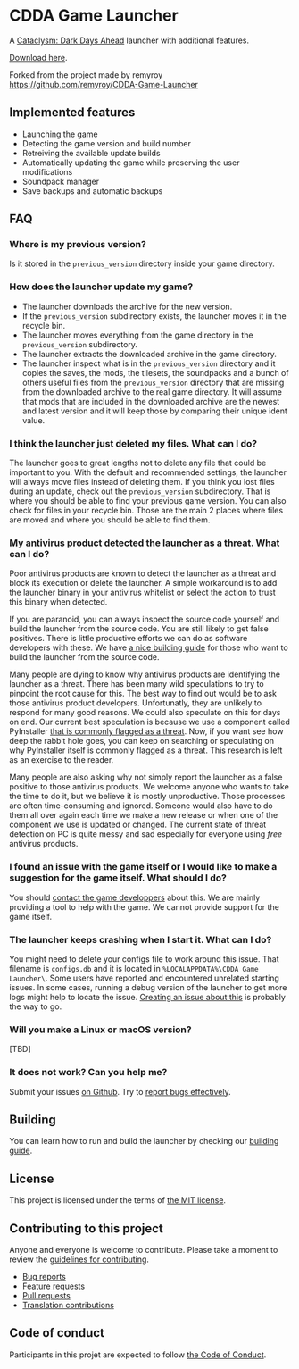 # CDDA Game Launcher

A [Cataclysm: Dark Days Ahead](https://cataclysmdda.org/) launcher with additional features.

[Download here](https://github.com/Fris0uman/CDDA-Game-Launcher/releases).

Forked from the project made by remyroy https://github.com/remyroy/CDDA-Game-Launcher

## Implemented features

* Launching the game
* Detecting the game version and build number
* Retreiving the available update builds
* Automatically updating the game while preserving the user modifications
* Soundpack manager
* Save backups and automatic backups

## FAQ

### Where is my previous version?

Is it stored in the `previous_version` directory inside your game directory.

### How does the launcher update my game?

* The launcher downloads the archive for the new version.
* If the `previous_version` subdirectory exists, the launcher moves it in the recycle bin.
* The launcher moves everything from the game directory in the `previous_version` subdirectory.
* The launcher extracts the downloaded archive in the game directory.
* The launcher inspect what is in the `previous_version` directory and it copies the saves, the mods, the tilesets, the soundpacks and a bunch of others useful files from the `previous_version` directory that are missing from the downloaded archive to the real game directory. It will assume that mods that are included in the downloaded archive are the newest and latest version and it will keep those by comparing their unique ident value.

### I think the launcher just deleted my files. What can I do?

The launcher goes to great lengths not to delete any file that could be important to you. With the default and recommended settings, the launcher will always move files instead of deleting them. If you think you lost files during an update, check out the `previous_version` subdirectory. That is where you should be able to find your previous game version. You can also check for files in your recycle bin. Those are the main 2 places where files are moved and where you should be able to find them.

### My antivirus product detected the launcher as a threat. What can I do?

Poor antivirus products are known to detect the launcher as a threat and block its execution or delete the launcher. A simple workaround is to add the launcher binary in your antivirus whitelist or select the action to trust this binary when detected.

If you are paranoid, you can always inspect the source code yourself and build the launcher from the source code. You are still likely to get false positives. There is little productive efforts we can do as software developers with these. We have [a nice building guide](https://github.com/remyroy/CDDA-Game-Launcher/blob/master/BUILDING.md) for those who want to build the launcher from the source code.

Many people are dying to know why antivirus products are identifying the launcher as a threat. There has been many wild speculations to try to pinpoint the root cause for this. The best way to find out would be to ask those antivirus product developers. Unfortunatly, they are unlikely to respond for many good reasons. We could also speculate on this for days on end. Our current best speculation is because we use a component called PyInstaller [that is commonly flagged as a threat](https://github.com/pyinstaller/pyinstaller/issues/4633). Now, if you want see how deep the rabbit hole goes, you can keep on searching or speculating on why PyInstaller itself is commonly flagged as a threat. This research is left as an exercise to the reader.

Many people are also asking why not simply report the launcher as a false positive to those antivirus products. We welcome anyone who wants to take the time to do it, but we believe it is mostly unproductive. Those processes are often time-consuming and ignored. Someone would also have to do them all over again each time we make a new release or when one of the component we use is updated or changed. The current state of threat detection on PC is quite messy and sad especially for everyone using *free* antivirus products.

### I found an issue with the game itself or I would like to make a suggestion for the game itself. What should I do?

You should [contact the game developpers](https://cataclysmdda.org/#ive-found-a-bug--i-would-like-to-make-a-suggestion-what-should-i-do) about this. We are mainly providing a tool to help with the game. We cannot provide support for the game itself.


### The launcher keeps crashing when I start it. What can I do?

You might need to delete your configs file to work around this issue. That filename is `configs.db` and it is located in `%LOCALAPPDATA%\CDDA Game Launcher\`. Some users have reported and encountered unrelated starting issues. In some cases, running a debug version of the launcher to get more logs might help to locate the issue. [Creating an issue about this](https://github.com/remyroy/CDDA-Game-Launcher/issues) is probably the way to go.


### Will you make a Linux or macOS version?

[TBD]

### It does not work? Can you help me?

Submit your issues [on Github](https://github.com/Fris0uman/CDDA-Game-Launcher/issues). Try to [report bugs effectively](http://www.chiark.greenend.org.uk/~sgtatham/bugs.html).

## Building

You can learn how to run and build the launcher by checking our [building guide](BUILDING.md).

## License

This project is licensed under the terms of [the MIT license](LICENSE).

## Contributing to this project

Anyone and everyone is welcome to contribute. Please take a moment to review the [guidelines for contributing](CONTRIBUTING.md).

* [Bug reports](CONTRIBUTING.md#bugs)
* [Feature requests](CONTRIBUTING.md#features)
* [Pull requests](CONTRIBUTING.md#pull-requests)
* [Translation contributions](CONTRIBUTING.md#translations)

## Code of conduct

Participants in this projet are expected to follow [the Code of Conduct](CODE_OF_CONDUCT.md).

